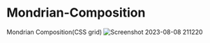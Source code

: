 # Mondrian-Composition
Mondrian Composition(CSS grid)
![Screenshot 2023-08-08 211220](https://github.com/Dorelis26/Mondrian-Composition/assets/115403319/19fb4702-b93a-45af-8acd-dc46d6cb0615)
